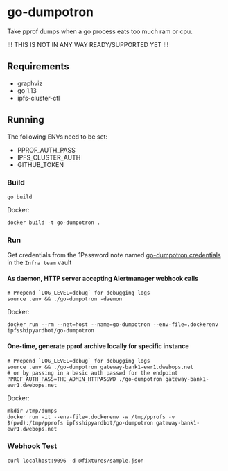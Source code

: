 # go-dumpotron
Take pprof dumps when a go process eats too much ram or cpu.

!!! THIS IS NOT IN ANY WAY READY/SUPPORTED YET !!!

## Requirements
- graphviz
- go 1.13
- ipfs-cluster-ctl

## Running
The following ENVs need to be set:
- PPROF_AUTH_PASS
- IPFS_CLUSTER_AUTH
- GITHUB_TOKEN

### Build
```
go build
```
Docker:
```
docker build -t go-dumpotron .
```

### Run
Get credentials from the 1Password note named [go-dumpotron credentials](https://start.1password.com/open/i?a=4XNRW7JPXZEI7C7CEIAF27VTSQ&h=protocollabs.1password.com&i=5fqwpic7gp2pxu3oc3i4elgknm&v=hgaw43xamtkvt35xfx3gywnppa) in the `Infra team` vault

#### As daemon, HTTP server accepting Alertmanager webhook calls
```
# Prepend `LOG_LEVEL=debug` for debugging logs
source .env && ./go-dumpotron -daemon
```

Docker:
```
docker run --rm --net=host --name=go-dumpotron --env-file=.dockerenv ipfsshipyardbot/go-dumpotron
```

#### One-time, generate pprof archive locally for specific instance
```
# Prepend `LOG_LEVEL=debug` for debugging logs
source .env && ./go-dumpotron gateway-bank1-ewr1.dwebops.net
# or by passing in a basic auth passwd for the endpoint
PPROF_AUTH_PASS=THE_ADMIN_HTTPASSWD ./go-dumpotron gateway-bank1-ewr1.dwebops.net
```

Docker:
```
mkdir /tmp/dumps
docker run -it --env-file=.dockerenv -w /tmp/pprofs -v $(pwd):/tmp/pprofs ipfsshipyardbot/go-dumpotron gateway-bank1-ewr1.dwebops.net
```

### Webhook Test
```
curl localhost:9096 -d @fixtures/sample.json
```
